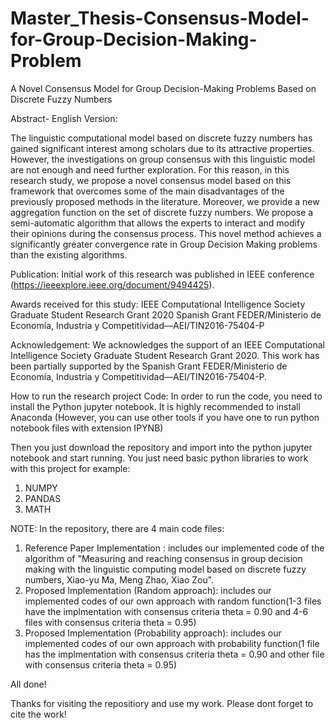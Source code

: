 # Master_Thesis-Consensus-Model-for-Group-Decision-Making-Problem
A Novel Consensus Model for Group Decision-Making Problems Based on Discrete Fuzzy Numbers

Abstract- English Version: 

The linguistic computational model based on discrete fuzzy numbers has gained significant interest among scholars due to its attractive properties. However, the investigations on
group consensus with this linguistic model are not enough and need further exploration. For this reason, in this research study, we propose a novel consensus model based on this framework that overcomes some of the main disadvantages of the previously proposed methods in the literature. Moreover, we provide a new aggregation function on the set of discrete fuzzy numbers. We propose a semi-automatic algorithm that allows the experts to interact and modify their opinions during the consensus process. This novel method achieves a significantly greater convergence rate in Group Decision Making problems than the existing algorithms.



Publication: 
Initial work of this research was published in IEEE conference (https://ieeexplore.ieee.org/document/9494425). 


Awards received for this study: 
IEEE Computational Intelligence Society Graduate Student Research Grant 2020
Spanish Grant FEDER/Ministerio de Economía, Industria y Competitividad—AEI/TIN2016-75404-P

Acknowledgement: We acknowledges the support of an IEEE Computational Intelligence Society Graduate Student Research Grant 2020. This work has been partially supported by the Spanish Grant FEDER/Ministerio de Economía, Industria y Competitividad—AEI/TIN2016-75404-P.

How to run the research project Code:
In order to run the code, you need to install the Python jupyter notebook. It is highly recommended to install Anaconda (However, you can use other tools if you have one to run python notebook files with extension IPYNB)

Then you just download the repository and import into the python jupyter notebook and start running. You just need basic python libraries to work with this project for example:
1. NUMPY
2. PANDAS
3. MATH

NOTE:  In the repository, there are 4 main  code files:
1. Reference Paper Implementation : includes our implemented code of the algorithm of "Measuring and reaching consensus in group decision making with the
linguistic computing model based on discrete fuzzy numbers, Xiao-yu Ma, Meng Zhao, Xiao Zou".
2. Proposed Implementation (Random approach): includes our implemented codes of our own approach with random function(1-3 files have the implmentation with consensus criteria theta = 0.90 and 4-6 files with consensus criteria theta = 0.95)
3. Proposed Implementation (Probability approach): includes our implemented codes of our own approach with probability function(1 file has the implmentation with consensus criteria theta = 0.90 and other file with consensus criteria theta = 0.95)

All done!

Thanks for visiting the repositiory and use my work. Please dont forget to cite the work!


